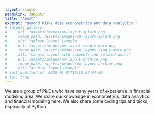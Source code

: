 ```yaml
---
layout: single
permalink: /about/
title: "About"
excerpt: "Beyond Risks does econometrics and data analytics."
# layouts_gallery:
#   - url: /assets/images/mm-layout-splash.png
#     image_path: /assets/images/mm-layout-splash.png
#     alt: "splash layout example"
#   - url: /assets/images/mm-layout-single-meta.png
#     image_path: /assets/images/mm-layout-single-meta.png
#     alt: "single layout with comments and related posts"
#   - url: /assets/images/mm-layout-archive.png
#     image_path: /assets/images/mm-layout-archive.png
#     alt: "archive layout example"
# last_modified_at: 2020-05-01T10:15:22-04:00
# toc: true
---
```


We are a group of Ph.Ds who have many years of experience in financial modeling area. We share our knowledge in econometrics,  data analytics and financial modeling here. We also share some coding tips and tricks, especially of Python.  